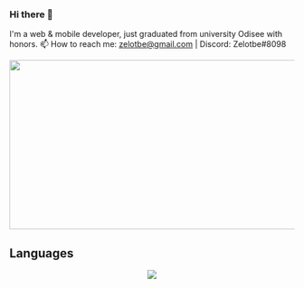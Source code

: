 ### Hi there 👋
I'm a web & mobile developer, just graduated from university Odisee with honors.
📫 How to reach me: zelotbe@gmail.com | Discord: Zelotbe#8098

<a href="https://github.com/devxb/gitanimals">
<img
  src="https://render.gitanimals.org/farms/zelotbe"
  width="600"
  height="300"
/>
</a>

## Languages
<p align="center">
  <a href="https://skillicons.dev">
    <img src="https://skillicons.dev/icons?i=js,ts,html,css,threejs,php,vue,laravel,docker,nodejs,androidstudio,kotlin,java,unity,cs,bots&perline=6" />
  </a>
</p>
